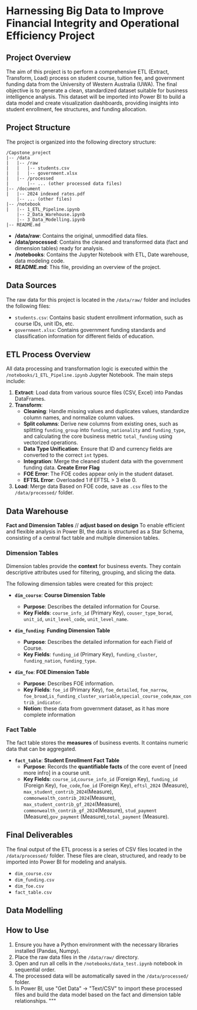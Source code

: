 # Harnessing Big Data to Improve Financial Integrity and Operational Efficiency Project

## Project Overview

The aim of this project is to perform a comprehensive ETL (Extract, Transform, Load) process on student course, tuition fee, and government funding data from the University of Western Australia (UWA). The final objective is to generate a clean, standardized dataset suitable for business intelligence analysis. This dataset will be imported into Power BI to build a data model and create visualization dashboards, providing insights into student enrollment, fee structures, and funding allocation.

## Project Structure

The project is organized into the following directory structure:

```
/Capstone_project
|-- /data
|   |-- /raw
|   |   |-- students.csv
|   |   |-- government.xlsx
|   |-- /processed
|       |-- ... (other processed data files)
|-- /document
|   |-- 2024 indexed rates.pdf
    |-- ... (other files)
|-- /notebook
|   |-- 1_ETL_Pipeline.ipynb
    |-- 2_Data_Warehouse.ipynb
    |-- 3_Data_Modelling.ipynb
|-- README.md
```

* **/data/raw**: Contains the original, unmodified data files.
* **/data/processed**: Contains the cleaned and transformed data (fact and dimension tables) ready for analysis.
* **/notebooks**: Contains the Jupyter Notebook with ETL, Date warehouse, data modeling code.
* **README.md**: This file, providing an overview of the project.

## Data Sources

The raw data for this project is located in the `/data/raw/` folder and includes the following files:

* `students.csv`: Contains basic student enrollment information, such as course IDs, unit IDs, etc.
* `government.xlsx`: Contains government funding standards and classification information for different fields of education.


## ETL Process Overview

All data processing and transformation logic is executed within the `/notebooks/1_ETL_Pipeline.ipynb` Jupyter Notebook. The main steps include:

1. **Extract**: Load data from various source files (CSV, Excel) into Pandas DataFrames.
2. **Transform**:
   * **Cleaning**: Handle missing values and duplicates values, standardize column names, and normalize column values.
   * **Split columns**: Derive new columns from existing ones, such as splitting `funding_group` into `funding_nationality` and `funding_type`, and calculating the core business metric `total_funding` using vectorized operations.
   * **Data Type Unification**: Ensure that ID and currency fields are converted to the correct `int` types.
   * **Integration**: Merge the cleaned student data with the government funding data.
   **Create Error Flag**
   * **FOE Error**: The FOE codes appear only in the student dataset.
   * **EFTSL Error**: Overloaded 1 if EFTSL > 3 else 0. 
3. **Load**: Merge data Based on FOE code, save as `.csv` files to the `/data/processed/` folder.

## Data Warehouse 

**Fact and Dimension Tables**
// **adjust based on design**
To enable efficient and flexible analysis in Power BI, the data is structured as a Star Schema, consisting of a central fact table and multiple dimension tables.

### Dimension Tables

Dimension tables provide the **context** for business events. They contain descriptive attributes used for filtering, grouping, and slicing the data.

The following dimension tables were created for this project:

* **`dim_course`**: **Course Dimension Table**
  * **Purpose**: Describes the detailed information for Course.
  * **Key Fields**: `course_info_id` (Primary Key), `couser_type_borad`, `unit_id`, `unit_level_code`, `unit_level_name`.


* **`dim_funding`**: **Funding Dimension Table**
  * **Purpose**: Describes the detailed information for each Field of Course.
  * **Key Fields**: `funding_id` (Primary Key), `funding_cluster`, `funding_nation`, `funding_type`.

* **`dim_foe`**: **FOE Dimension Table**
  * **Purpose**: Describes FOE information.
  * **Key Fields**: `foe_id` (Primary Key), `foe_detailed`, `foe_narrow`, `foe_broad`,`is_funding_cluster_variable`,`special_course_code`,`max_contrib_indicator`.
  * **Notion:** these data from government dataset, as it has more complete information

### Fact Table

The fact table stores the **measures** of business events. It contains numeric data that can be aggregated.

* **`fact_table`**: **Student Enrollment Fact Table**
  * **Purpose**: Records the **quantifiable facts** of the core event of [need more infro] in a course unit.
  * **Key Fields**: `course_id`,`course_info_id` (Foreign Key), `funding_id` (Foreign Key), `foe_code`,`foe_id` (Foreign Key), `eftsl_2024` (Measure), `max_student_contrib_2024`(Measure),
  `commonwealth_contrib_2024`(Measure), `max_student_contrib_gf_2024`(Measure),
  `commonwealth_contrib_gf_2024`(Measure), `stud_payment` (Measure),`gov_payment` (Measure),`total_payment` (Measure).

## Final Deliverables

The final output of the ETL process is a series of CSV files located in the `/data/processed/` folder. These files are clean, structured, and ready to be imported into Power BI for modeling and analysis.

* `dim_course.csv`
* `dim_funding.csv`
* `dim_foe.csv`
* `fact_table.csv`

## Data Modelling




## How to Use

1. Ensure you have a Python environment with the necessary libraries installed (Pandas, Numpy).
2. Place the raw data files in the `/data/raw/` directory.
3. Open and run all cells in the `/notebooks/data_test.ipynb` notebook in sequential order.
4. The processed data will be automatically saved in the `/data/processed/` folder.
5. In Power BI, use "Get Data" -> "Text/CSV" to import these processed files and build the data model based on the fact and dimension table relationships.
"""



